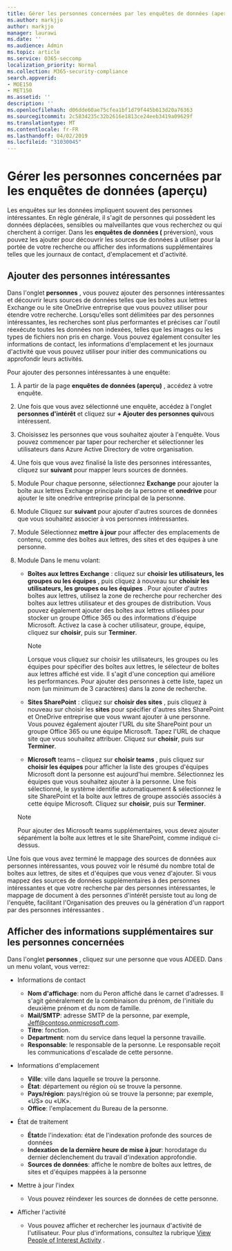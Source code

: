 ```yaml
---
title: Gérer les personnes concernées par les enquêtes de données (aperçu)
ms.author: markjjo
author: markjjo
manager: laurawi
ms.date: ''
ms.audience: Admin
ms.topic: article
ms.service: O365-seccomp
localization_priority: Normal
ms.collection: M365-security-compliance
search.appverid:
- MOE150
- MET150
ms.assetid: ''
description: ''
ms.openlocfilehash: d06dde60ae75cfea1bf1d79f445b613d20a76363
ms.sourcegitcommit: 2c5834235c32b2616e1813ce24eeb3419a09629f
ms.translationtype: MT
ms.contentlocale: fr-FR
ms.lasthandoff: 04/02/2019
ms.locfileid: "31030045"
---
```

# <a name="manage-people-of-interest-in-data-investigations-preview"></a>Gérer les personnes concernées par les enquêtes de données (aperçu)

Les enquêtes sur les données impliquent souvent des personnes intéressantes. En règle générale, il s'agit de personnes qui possèdent les données déplacées, sensibles ou malveillantes que vous recherchez ou qui cherchent à corriger. Dans les **enquêtes de données (** préversion), vous pouvez les ajouter pour découvrir les sources de données à utiliser pour la portée de votre recherche ou afficher des informations supplémentaires telles que les journaux de contact, d'emplacement et d'activité. 


## <a name="add-people-of-interest"></a>Ajouter des personnes intéressantes

Dans l'onglet **personnes** , vous pouvez ajouter des personnes intéressantes et découvrir leurs sources de données telles que les boîtes aux lettres Exchange ou le site OneDrive entreprise que vous pouvez utiliser pour étendre votre recherche. Lorsqu'elles sont délimitées par des personnes intéressantes, les recherches sont plus performantes et précises car l'outil réexécute toutes les données non indexées, telles que les images ou les types de fichiers non pris en charge. Vous pouvez également consulter les informations de contact, les informations d'emplacement et les journaux d'activité que vous pouvez utiliser pour initier des communications ou approfondir leurs activités. 

Pour ajouter des personnes intéressantes à une enquête:

1. À partir de la page **enquêtes de données (aperçu)** , accédez à votre enquête.
 
2. Une fois que vous avez sélectionné une enquête, accédez à l'onglet **personnes d'intérêt** et cliquez sur **+ Ajouter des personnes qui**vous intéressent. 
 
3. Choisissez les personnes que vous souhaitez ajouter à l'enquête. Vous pouvez commencer par taper pour rechercher et sélectionner les utilisateurs dans Azure Active Directory de votre organisation.
 
4. Une fois que vous avez finalisé la liste des personnes intéressantes, cliquez sur **suivant** pour mapper leurs sources de données. 

5. Module Pour chaque personne, sélectionnez **Exchange** pour ajouter la boîte aux lettres Exchange principale de la personne et **onedrive** pour ajouter le site onedrive entreprise principal de la personne.

6. Module Cliquez sur **suivant** pour ajouter d'autres sources de données que vous souhaitez associer à vos personnes intéressantes.

7. Module Sélectionnez **mettre à jour** pour affecter des emplacements de contenu, comme des boîtes aux lettres, des sites et des équipes à une personne. 

8. Module Dans le menu volant:
   
    -  **Boîtes aux lettres Exchange** : cliquez sur **choisir les utilisateurs, les groupes ou les équipes** , puis cliquez à nouveau sur **choisir les utilisateurs, les groupes ou les équipes** . Pour ajouter d'autres boîtes aux lettres, utilisez la zone de recherche pour rechercher des boîtes aux lettres utilisateur et des groupes de distribution. Vous pouvez également ajouter des boîtes aux lettres utilisées pour stocker un groupe Office 365 ou des informations d'équipe Microsoft. Activez la case à cocher utilisateur, groupe, équipe, cliquez sur **choisir**, puis sur **Terminer**.

        > [!NOTE]
        > Lorsque vous cliquez sur choisir les utilisateurs, les groupes ou les équipes pour spécifier des boîtes aux lettres, le sélecteur de boîtes aux lettres affiché est vide. Il s'agit d'une conception qui améliore les performances. Pour ajouter des personnes à cette liste, tapez un nom (un minimum de 3 caractères) dans la zone de recherche.
     
     - **Sites SharePoint** : cliquez sur **choisir des sites** , puis cliquez à nouveau sur choisir les **sites** pour spécifier d'autres sites SharePoint et OneDrive entreprise que vous wwant ajouter à une personne. Vous pouvez également ajouter l'URL du site SharePoint pour un groupe Office 365 ou une équipe Microsoft. Tapez l'URL de chaque site que vous souhaitez attribuer. Cliquez sur **choisir**, puis sur **Terminer**.
     - **Microsoft** teams – cliquez sur **choisir teams** , puis cliquez sur **choisir les équipes** pour afficher la liste des groupes d'équipes Microsoft dont la personne est aujourd'hui membre. Sélectionnez les équipes que vous souhaitez ajouter à la personne. Une fois sélectionné, le système identifie automatiquement & sélectionnez le site SharePoint et la boîte aux lettres de groupe associés associés à cette équipe Microsoft. Cliquez sur **choisir**, puis sur **Terminer**.
        
      > [!NOTE]
      > Pour ajouter des Microsoft teams supplémentaires, vous devez ajouter séparément la boîte aux lettres et le site SharePoint, comme indiqué ci-dessus.

Une fois que vous avez terminé le mappage des sources de données aux personnes intéressantes, vous pouvez voir le résumé du nombre total de boîtes aux lettres, de sites et d'équipes que vous venez d'ajouter. Si vous mappez des sources de données supplémentaires à des personnes intéressantes et que votre recherche par des personnes intéressantes, le mappage de document à des personnes d'intérêt persiste tout au long de l'enquête, facilitant l'Organisation des preuves ou la génération d'un rapport par des personnes intéressantes . 

## <a name="view-additional-people-of-interest-information"></a>Afficher des informations supplémentaires sur les personnes concernées

Dans l'onglet **personnes** , cliquez sur une personne que vous ADEED. Dans un menu volant, vous verrez:

- Informations de contact

  - **Nom d'affichage**: nom du Peron affiché dans le carnet d'adresses. Il s'agit généralement de la combinaison du prénom, de l'initiale du deuxième prénom et du nom de famille.
  - **Mail/SMTP**: adresse SMTP de la personne, par exemple, Jeff@contoso.onmicrosoft.com.  
  - **Titre**: fonction.
  - **Department**: nom du service dans lequel la personne travaille.
  - **Responsable**: le responsable de la personne. Le responsable reçoit les communications d'escalade de cette personne.
  
- Informations d'emplacement

  - **Ville**: ville dans laquelle se trouve la personne.
  - **État**: département ou région où se trouve la personne.
  - **Pays/région**: pays/région où se trouve la personne; par exemple, «US» ou «UK».
  - **Office**: l'emplacement du Bureau de la personne.

- État de traitement

  - **État**de l'indexation: état de l'indexation profonde des sources de données
  - **Indexation de la dernière heure de mise à jour**: horodatage du dernier déclenchement du travail d'indexation approfondie.
  - **Sources de données**: affiche le nombre de boîtes aux lettres, de sites et d'équipes mappées à la personne

- Mettre à jour l'index
    - Vous pouvez réindexer les sources de données de cette personne. 

- Afficher l'activité 

    - Vous pouvez afficher et rechercher les journaux d'activité de l'utilisateur. Pour plus d'informations, consultez la rubrique [View People of Interest Activity](view-people-of-interest-activity.md) . 
